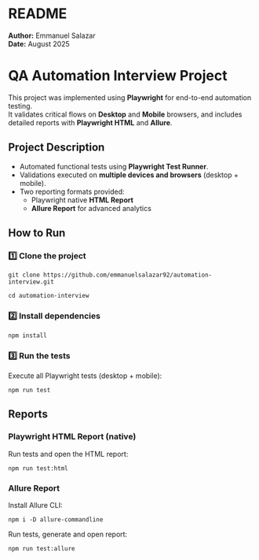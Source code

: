
# README

**Author:** Emmanuel Salazar  
**Date:** August 2025  

# QA Automation Interview Project

This project was implemented using **Playwright** for end-to-end automation testing.  
It validates critical flows on **Desktop** and **Mobile** browsers, and includes detailed reports with **Playwright HTML** and **Allure**.

## Project Description

- Automated functional tests using **Playwright Test Runner**.  
- Validations executed on **multiple devices and browsers** (desktop + mobile).   
- Two reporting formats provided:
  - Playwright native **HTML Report**
  - **Allure Report** for advanced analytics

## How to Run

### 1️⃣ Clone the project

```git clone https://github.com/emmanuelsalazar92/automation-interview.git```

```cd automation-interview```

### 2️⃣ Install dependencies
```npm install```

### 3️⃣ Run the tests
Execute all Playwright tests (desktop + mobile):

```npm run test```

## Reports

### Playwright HTML Report (native)

Run tests and open the HTML report:

```npm run test:html```

### Allure Report 
Install Allure CLI:

```npm i -D allure-commandline```

Run tests, generate and open report:

```npm run test:allure```
